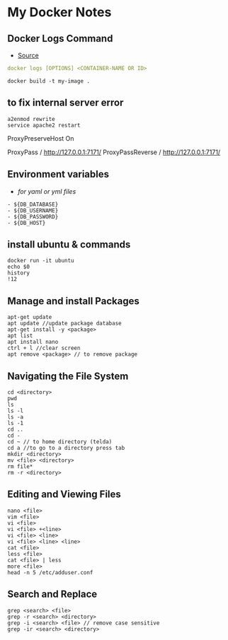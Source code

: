 # My Docker Notes

## Docker Logs Command

- [Source](https://geekflare.com/check-docker-logs/)

```yml
docker logs [OPTIONS] <CONTAINER-NAME OR ID>
```

```shell
docker build -t my-image .
```

## to fix internal server error

```shell
a2enmod rewrite
service apache2 restart
```

<VirtualHost localhost:80>
   ProxyPreserveHost On

   ProxyPass / http://127.0.0.1:7171/
   ProxyPassReverse / http://127.0.0.1:7171/
</VirtualHost>

## Environment variables

- *for yaml or yml files*

```shell
- ${DB_DATABASE}
- ${DB_USERNAME}
- ${DB_PASSWORD}
- ${DB_HOST}
```

## install ubuntu & commands

```shell
docker run -it ubuntu
echo $0
history
!12
```

## Manage and install Packages

```shell
apt-get update
apt update //update package database
apt-get install -y <package>
apt list
apt install nano
ctrl + l //clear screen
apt remove <package> // to remove package
```

## Navigating the File System

```shell
cd <directory>
pwd
ls
ls -l
ls -a
ls -1
cd ..
cd -
cd ~ // to home directory (telda)
cd a //to go to a directory press tab
mkdir <directory>
mv <file> <directory>
rm file*
rm -r <directory>
```

## Editing and Viewing Files

```shell
nano <file>
vim <file>
vi <file>
vi <file> +<line>
vi <file> <line>
vi <file> <line> <line>
cat <file>
less <file>
cat <file> | less
more <file>
head -n 5 /etc/adduser.conf
```

## Search and Replace

```shell
grep <search> <file>
grep -r <search> <directory>
grep -i <search> <file> // remove case sensitive
grep -ir <search> <directory>
```

